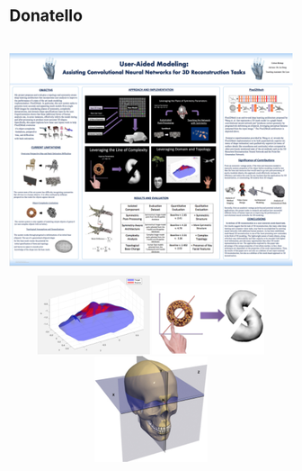 # Donatello

</br>
<p align="center">
<img src="resources/poster.png" width = "825px" />
</p>

<p align="center">
<img src="resources/domain.png" width = "200px" />

<img src="resources/complex.png" width = "200px" />

<img src="resources/sym.jpg" width = "200px" />
</p>

</br>
